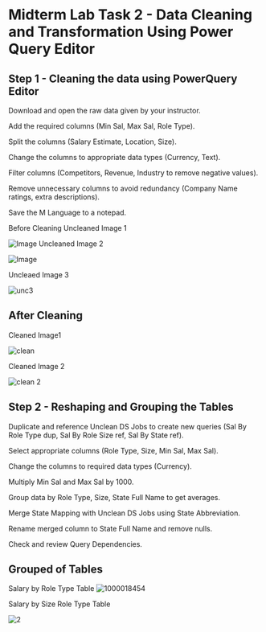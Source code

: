 # Midterm Lab Task 2 - Data Cleaning and Transformation Using Power Query Editor
## Step 1 - Cleaning the data using PowerQuery Editor
Download and open the raw data given by your instructor.

Add the required columns (Min Sal, Max Sal, Role Type).

Split the columns (Salary Estimate, Location, Size).

Change the columns to appropriate data types (Currency, Text).

Filter columns (Competitors, Revenue, Industry to remove negative values).

Remove unnecessary columns to avoid redundancy (Company Name ratings, extra descriptions).

Save the M Language to a notepad.

Before Cleaning
Uncleaned Image 1

![Image](https://github.com/user-attachments/assets/5efe1018-2ce7-4e40-8c9a-0dde85dddc59)
 Uncleaned Image 2
 
![Image](https://github.com/user-attachments/assets/e1ebc394-b25a-46be-bf46-ccad1cd37afa)

Uncleaed Image 3

![unc3](https://github.com/user-attachments/assets/15f3aa79-e7ab-4f60-81c3-40bb8d8cc0d5)

## After Cleaning

Cleaned Image1

![clean](https://github.com/user-attachments/assets/e8aff98e-d8ff-4ec7-93cc-ffc5c5913258)

Cleaned Image 2

![clean 2](https://github.com/user-attachments/assets/7f7b4109-cc5f-4269-82cf-ea8be9fe307a)

## Step 2 - Reshaping and Grouping the Tables
Duplicate and reference Unclean DS Jobs to create new queries (Sal By Role Type dup, Sal By Role Size ref, Sal By State ref).

Select appropriate columns (Role Type, Size, Min Sal, Max Sal).

Change the columns to required data types (Currency).

Multiply Min Sal and Max Sal by 1000.

Group data by Role Type, Size, State Full Name to get averages.

Merge State Mapping with Unclean DS Jobs using State Abbreviation.

Rename merged column to State Full Name and remove nulls.

Check and review Query Dependencies.

## Grouped of Tables
Salary by Role Type Table
![1000018454](https://github.com/user-attachments/assets/4a9d54c0-1214-405e-9830-ddd551df36bc)

Salary by Size Role Type Table

![2](https://github.com/user-attachments/assets/a09a16f2-45c8-4fb5-98ae-1af872d550fe)



